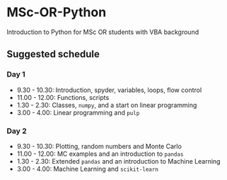 # MSc-OR-Python

Introduction to Python for MSc OR students with VBA background

## Suggested schedule

### Day 1

- 9.30 - 10.30: Introduction, spyder, variables, loops, flow control
- 11.00 - 12.00: Functions, scripts
- 1.30 - 2.30: Classes, `numpy`, and a start on linear programming
- 3.00 - 4.00: Linear programming and `pulp`

### Day 2

- 9.30 - 10.30: Plotting, random numbers and Monte Carlo
- 11.00 - 12.00: MC examples and an introduction to `pandas`
- 1.30 - 2.30: Extended `pandas` and an introduction to Machine Learning
- 3.00 - 4.00: Machine Learning and `scikit-learn`
